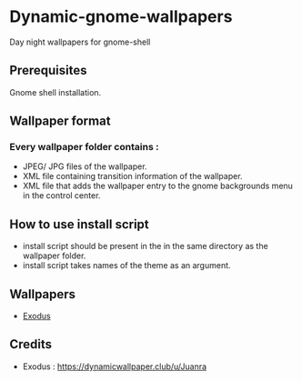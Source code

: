# Dynamic-gnome-wallpapers
Day night wallpapers for gnome-shell

## Prerequisites
Gnome shell installation.

## Wallpaper format
### Every wallpaper folder contains :
- JPEG/ JPG files of the wallpaper.
- XML file containing transition information of the wallpaper.
- XML file that adds the wallpaper entry to the gnome backgrounds menu in the control center.

## How to use install script
- install script should be present in the in the same directory as the wallpaper folder. 
- install script takes names of the theme as an argument.

## Wallpapers
- [Exodus](https://giphy.com/gifs/minimal-wallpaper-dynamic-SAH6uUHbZQPe2bl2zD)

## Credits
- Exodus : https://dynamicwallpaper.club/u/Juanra
